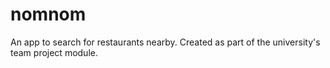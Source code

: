 # nomnom
An app to search for restaurants nearby. Created as part of the university's team project module.
